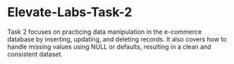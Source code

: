 # Elevate-Labs-Task-2
Task 2 focuses on practicing data manipulation in the e-commerce database by inserting, updating, and deleting records. It also covers how to handle missing values using NULL or defaults, resulting in a clean and consistent dataset.
